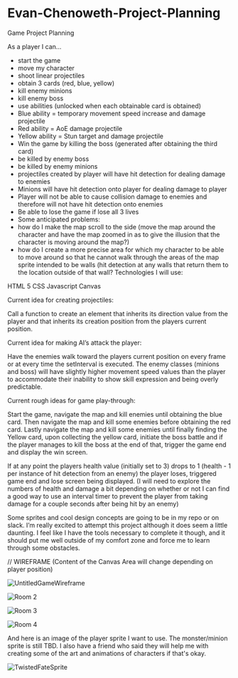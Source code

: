 # Evan-Chenoweth-Project-Planning

Game Project Planning

As a player I can…
 - start the game
 - move my character
 - shoot linear projectiles
 - obtain 3 cards (red, blue, yellow)
 - kill enemy minions
 - kill enemy boss
 - use abilities (unlocked when each obtainable card is obtained)
 - Blue ability = temporary movement speed increase and damage projectile
 - Red ability = AoE damage projectile
 - Yellow ability = Stun target and damage projectile
 - Win the game by killing the boss (generated after obtaining the third card)
 - be killed by enemy boss
 - be killed by enemy minions
 - projectiles created by player will have hit detection for dealing damage to enemies
 - Minions will have hit detection onto player for dealing damage to player
 - Player will not be able to cause collision damage to enemies and therefore will not have hit detection onto enemies
 - Be able to lose the game if lose all 3 lives
 - Some anticipated problems:
 - how do I make the map scroll to the side (move the map around the character and have the map zoomed in as to give the illusion that the character is moving around the map?)
 - how do I create a more precise area for which my character to be able to move around so that he cannot walk through the areas of the map sprite intended to be walls (hit detection at any walls that return them to the location outside of that wall?
Technologies I will use:

HTML 5
CSS
Javascript
Canvas


Current idea for creating projectiles:

Call a function to create an element that inherits its direction value from the player and that inherits its creation position from the players current position.

Current idea for making AI’s attack the player:

Have the enemies walk toward the players current position on every frame or at every time the setInterval is executed. The enemy classes (minions and boss) will have slightly higher movement speed values than the player to accommodate their inability to show skill expression and being overly predictable.

Current rough ideas for game play-through:

Start the game, navigate the map and kill enemies until obtaining the blue card. Then navigate the map and kill some enemies before obtaining the red card. Lastly navigate the map and kill some enemies until finally finding the Yellow card, upon collecting the yellow card, initiate the boss battle and if the player manages to kill the boss at the end of that, trigger the game end and display the win screen.

If at any point the players health value (initially set to 3) drops to 1 (health - 1 per instance of hit detection from an enemy) the player loses, triggered game end and lose screen being displayed.
(I will need to explore the numbers of health and damage a bit depending on whether or not I can find a good way to use an interval timer to prevent the player from taking damage for a couple seconds after being hit by an enemy)


Some sprites and cool design concepts are going to be in my repo or on slack. I’m really excited to attempt this project although it does seem a little daunting. I feel like I have the tools necessary to complete it though, and it should put me well outside of my comfort zone and force me to learn through some obstacles.

// WIREFRAME (Content of the Canvas Area will change depending on player position)

![UntitledGameWireframe](https://user-images.githubusercontent.com/46133394/191044679-a54eefb2-9d27-4350-8f65-ae822a20d5eb.png)

![Room 2](https://user-images.githubusercontent.com/46133394/191080810-7a445384-37ac-4569-ba1f-53999507711e.png)

![Room 3](https://user-images.githubusercontent.com/46133394/191080876-7b3228c6-7008-4220-adbd-a004fdff3d6e.png)

![Room 4](https://user-images.githubusercontent.com/46133394/191080888-a1dc335b-55e4-468d-81a1-214ff56a50b9.png)

And here is an image of the player sprite I want to use. The monster/minion sprite is still TBD. I also have a friend who said they will help me with creating some of the art and animations of characters if that's okay.

![TwistedFateSprite](https://user-images.githubusercontent.com/46133394/191017051-9c5db368-3ef0-48f4-afe8-5a95d275c669.png)
